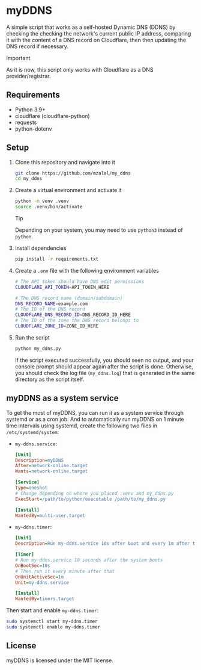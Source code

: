# myDDNS

A simple script that works as a self-hosted Dynamic DNS (DDNS) by checking the checking the network's current public IP address, comparing it with the content of a DNS record on Cloudflare, then then updating the DNS record if necessary.

> [!IMPORTANT]
> As it is now, this script only works with Cloudflare as a DNS provider/registrar.

## Requirements

- Python 3.9+
- cloudflare (cloudflare-python)
- requests
- python-dotenv

## Setup

1. Clone this repository and navigate into it

   ```sh
   git clone https://github.com/mzalal/my_ddns
   cd my_ddns
   ```

2. Create a virtual environment and activate it

   ```sh
   python -m venv .venv
   source .venv/bin/activate
   ```

   > [!TIP]
   > Depending on your system, you may need to use `python3` instead of `python`.

3. Install dependencies

   ```sh
   pip install -r requirements.txt
   ```

4. Create a `.env` file with the following environment variables

   ```sh
   # The API token should have DNS edit permissions
   CLOUDFLARE_API_TOKEN=API_TOKEN_HERE

   # The DNS record name (domain/subdomain)
   DNS_RECORD_NAME=example.com
   # The ID of the DNS record
   CLOUDFLARE_DNS_RECORD_ID=DNS_RECORD_ID_HERE
   # The ID of the zone the DNS record belongs to
   CLOUDFLARE_ZONE_ID=ZONE_ID_HERE
   ```

5. Run the script

   ```sh
   python my_ddns.py
   ```

   If the script executed successfully, you should seen no output, and your console prompt should appear again after the script is done.
   Otherwise, you should check the log file (`my_ddns.log`) that is generated in the same directory as the script itself.

## myDDNS as a system service

To get the most of myDDNS, you can run it as a system service through systemd or as a cron job. And to automatically run myDDNS on 1 minute time intervals using systemd, create the following two files in `/etc/systemd/system`:

- `my-ddns.service`:

  ```ini
  [Unit]
  Description=myDDNS
  After=network-online.target
  Wants=network-online.target

  [Service]
  Type=oneshot
  # Change depending on where you placed .venv and my_ddns.py
  ExecStart=/path/to/python/executable /path/to/my_ddns.py

  [Install]
  WantedBy=multi-user.target
  ```

- `my-ddns.timer`:

  ```ini
  [Unit]
  Description=Run my-ddns.service 10s after boot and every 1m after that

  [Timer]
  # Run my-ddns.service 10 seconds after the system boots
  OnBootSec=10s
  # Then run it every minute after that
  OnUnitActiveSec=1m
  Unit=my-ddns.service

  [Install]
  WantedBy=timers.target
  ```

Then start and enable `my-ddns.timer`:

```sh
sudo systemctl start my-ddns.timer
sudo systemctl enable my-ddns.timer
```

## License

myDDNS is licensed under the MIT license.
